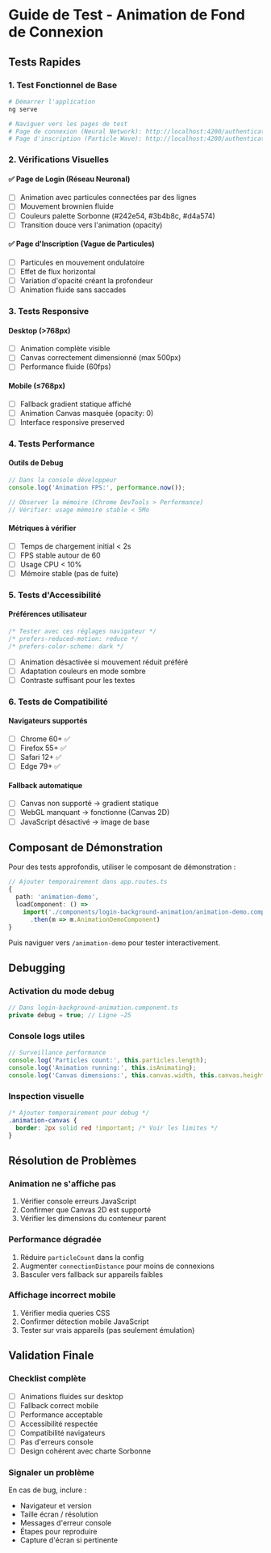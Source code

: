 # Guide de Test - Animation de Fond de Connexion

## Tests Rapides

### 1. Test Fonctionnel de Base

```bash
# Démarrer l'application
ng serve

# Naviguer vers les pages de test
# Page de connexion (Neural Network): http://localhost:4200/authentication/login
# Page d'inscription (Particle Wave): http://localhost:4200/authentication/register
```

### 2. Vérifications Visuelles

#### ✅ Page de Login (Réseau Neuronal)
- [ ] Animation avec particules connectées par des lignes
- [ ] Mouvement brownien fluide
- [ ] Couleurs palette Sorbonne (#242e54, #3b4b8c, #d4a574)
- [ ] Transition douce vers l'animation (opacity)

#### ✅ Page d'Inscription (Vague de Particules)
- [ ] Particules en mouvement ondulatoire
- [ ] Effet de flux horizontal
- [ ] Variation d'opacité créant la profondeur
- [ ] Animation fluide sans saccades

### 3. Tests Responsive

#### Desktop (>768px)
- [ ] Animation complète visible
- [ ] Canvas correctement dimensionné (max 500px)
- [ ] Performance fluide (60fps)

#### Mobile (≤768px)
- [ ] Fallback gradient statique affiché
- [ ] Animation Canvas masquée (opacity: 0)
- [ ] Interface responsive preserved

### 4. Tests Performance

#### Outils de Debug
```javascript
// Dans la console développeur
console.log('Animation FPS:', performance.now());

// Observer la mémoire (Chrome DevTools > Performance)
// Vérifier: usage mémoire stable < 5Mo
```

#### Métriques à vérifier
- [ ] Temps de chargement initial < 2s
- [ ] FPS stable autour de 60
- [ ] Usage CPU < 10%
- [ ] Mémoire stable (pas de fuite)

### 5. Tests d'Accessibilité

#### Préférences utilisateur
```css
/* Tester avec ces réglages navigateur */
/* prefers-reduced-motion: reduce */
/* prefers-color-scheme: dark */
```

- [ ] Animation désactivée si mouvement réduit préféré
- [ ] Adaptation couleurs en mode sombre
- [ ] Contraste suffisant pour les textes

### 6. Tests de Compatibilité

#### Navigateurs supportés
- [ ] Chrome 60+ ✅
- [ ] Firefox 55+ ✅
- [ ] Safari 12+ ✅
- [ ] Edge 79+ ✅

#### Fallback automatique
- [ ] Canvas non supporté → gradient statique
- [ ] WebGL manquant → fonctionne (Canvas 2D)
- [ ] JavaScript désactivé → image de base

## Composant de Démonstration

Pour des tests approfondis, utiliser le composant de démonstration :

```typescript
// Ajouter temporairement dans app.routes.ts
{
  path: 'animation-demo',
  loadComponent: () => 
    import('./components/login-background-animation/animation-demo.component')
      .then(m => m.AnimationDemoComponent)
}
```

Puis naviguer vers `/animation-demo` pour tester interactivement.

## Debugging

### Activation du mode debug

```typescript
// Dans login-background-animation.component.ts
private debug = true; // Ligne ~25
```

### Console logs utiles
```javascript
// Surveillance performance
console.log('Particles count:', this.particles.length);
console.log('Animation running:', this.isAnimating);
console.log('Canvas dimensions:', this.canvas.width, this.canvas.height);
```

### Inspection visuelle
```css
/* Ajouter temporairement pour debug */
.animation-canvas {
  border: 2px solid red !important; /* Voir les limites */
}
```

## Résolution de Problèmes

### Animation ne s'affiche pas
1. Vérifier console erreurs JavaScript
2. Confirmer que Canvas 2D est supporté
3. Vérifier les dimensions du conteneur parent

### Performance dégradée
1. Réduire `particleCount` dans la config
2. Augmenter `connectionDistance` pour moins de connexions
3. Basculer vers fallback sur appareils faibles

### Affichage incorrect mobile
1. Vérifier media queries CSS
2. Confirmer détection mobile JavaScript
3. Tester sur vrais appareils (pas seulement émulation)

## Validation Finale

### Checklist complète
- [ ] Animations fluides sur desktop
- [ ] Fallback correct mobile
- [ ] Performance acceptable
- [ ] Accessibilité respectée
- [ ] Compatibilité navigateurs
- [ ] Pas d'erreurs console
- [ ] Design cohérent avec charte Sorbonne

### Signaler un problème
En cas de bug, inclure :
- Navigateur et version
- Taille écran / résolution
- Messages d'erreur console
- Étapes pour reproduire
- Capture d'écran si pertinente
